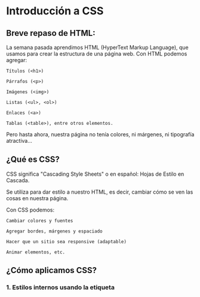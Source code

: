 # Introducción a CSS

## Breve repaso de HTML:

La semana pasada aprendimos HTML (HyperText Markup Language), que usamos para crear la estructura de una página web.
Con HTML podemos agregar:

    Títulos (<h1>)

    Párrafos (<p>)

    Imágenes (<img>)

    Listas (<ul>, <ol>)

    Enlaces (<a>)

    Tablas (<table>), entre otros elementos.

Pero hasta ahora, nuestra página no tenía colores, ni márgenes, ni tipografía atractiva...

## ¿Qué es CSS?

CSS significa "Cascading Style Sheets" o en español: Hojas de Estilo en Cascada.

Se utiliza para dar estilo a nuestro HTML, es decir, cambiar cómo se ven las cosas en nuestra página.

Con CSS podemos:

    Cambiar colores y fuentes

    Agregar bordes, márgenes y espaciado

    Hacer que un sitio sea responsive (adaptable)

    Animar elementos, etc.

## ¿Cómo aplicamos CSS?

### 1. Estilos internos usando la etiqueta <style>:

Podemos escribir CSS dentro de nuestro archivo HTML, en la sección <head>.
Así se ve:

```html
<!DOCTYPE html>
<html lang="es">
<head>
  <meta charset="UTF-8">
  <title>Mi página con estilo</title>

  <!-- CSS interno -->
  <style>
    h1 {
      color: blue; /* Cambia el color del título a azul */
      font-family: Arial;
      text-align: center;
    }

    p {
      color: gray;
      font-size: 18px;
    }
  </style>
</head>
<body>
  <h1>Bienvenidos a mi sitio</h1>
  <p>Esto es un párrafo con estilo.</p>
</body>
</html>
```

### 2. Estilos externos con un archivo .css

Una mejor práctica es separar el CSS del HTML, escribiendo los estilos en un archivo aparte llamado style.css.

### style.css

```css
h1 {
  color: green;
  text-transform: uppercase;
}

p {
  font-style: italic;
  color: darkslategray;
}
```

### index.html

```html
<!DOCTYPE html>
<html lang="es">
<head>
  <meta charset="UTF-8">
  <title>Mi sitio separado</title>

  <!-- Vinculamos el archivo CSS externo -->
  <link rel="stylesheet" href="style.css">
</head>
<body>
  <h1>Mi portafolio</h1>
  <p>Este es un ejemplo usando una hoja de estilo externa.</p>
</body>
</html>
```
La etiqueta <link> se coloca en el head y le dice al navegador que traiga los estilos desde el archivo style.css.

### ¿Por qué usar CSS externo?

- Mantiene el código limpio y ordenado

- Permite reutilizar estilos en varias páginas

- Es más fácil de mantener

# Formas de llamar a las etiquetas en CSS

Podés aplicar estilos a los elementos de tres formas:
### 1. Por nombre de etiqueta

Afecta a todas las etiquetas del mismo tipo.

```css
p {
  color: red;
}
```
## 2. Por clase (class)

Usá . seguido del nombre de la clase.
Afecta a los elementos que tengan ese atributo class.
```html
<p class="mensaje">Hola</p>

```
```css
.mensaje {
  font-size: 20px;
}

```
## 3. Por id (id)

Usá # seguido del nombre del id.
Debe ser único por página.
```html
<p id="importante">¡Atención!</p>
```
```css
#importante {
  color: blue;
}
```
### 4. Con selectores combinados

Podés combinar selectores para ser más específico.
```html
div p {
  color: green;
} /* Todos los <p> dentro de un <div> */
```
```css
.container .titulo {
  text-align: center;
}
```

# Entendiendo los espacios en CSS: el modelo de caja (Box Model)

En CSS, cada elemento HTML se comporta como una "caja", y esa caja tiene 4 partes fundamentales:
## 🔹 1. content (contenido)

Es el contenido real de la etiqueta (como un texto, imagen, etc.).
Ejemplo: si tenés un <p>Hola</p>, el texto "Hola" es el contenido.
## 🔹 2. padding (relleno)

Es el espacio entre el contenido y el borde de la caja.
Sirve para que el contenido no esté pegado al borde.
```css
p {
  padding: 10px; /* Espacio interior */
}
```

## 🔹 3. border (borde)

Es el borde de la caja. Puede tener grosor, color y estilo.
```css
p {
  border: 2px solid black; /* Borde negro, sólido, de 2px */
}
```

## 🔹 4. margin (margen)

Es el espacio por fuera del borde, que separa una caja de otra.
```css
p {
  margin: 20px; /* Espacio exterior */
}
```
## 🔹 En conclusión:
El margin aleja los elementos y el padding lo rellena

 Importante:
La combinación de estas 4 partes se conoce como el Modelo de Caja (Box Model). Podés ver una visualización aquí:
🔗 https://developer.mozilla.org/es/docs/Learn/CSS/Building_blocks/The_box_model